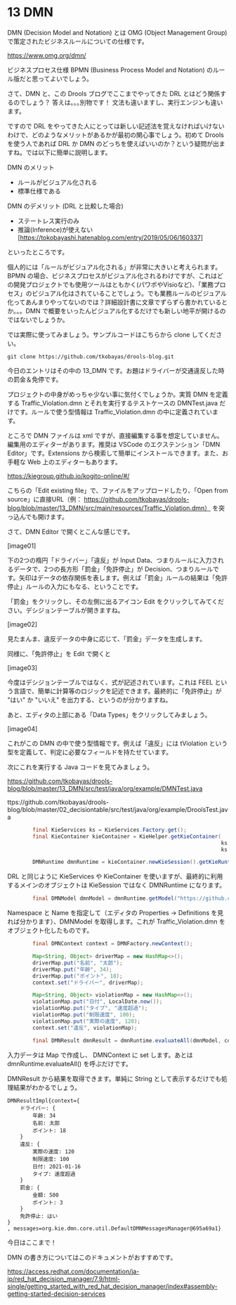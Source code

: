 # 13 DMN
DMN (Decision Model and Notation) とは OMG (Object Management Group) で策定されたビジネスルールについての仕様です。

https://www.omg.org/dmn/

ビジネスプロセス仕様 BPMN (Business Process Model and Notation) のルール版だと思ってよいでしょう。

さて、DMN と、この Drools ブログでここまでやってきた DRL とはどう関係するのでしょう？ 答えは｡｡｡別物です！ 文法も違いますし、実行エンジンも違います。

ですので DRL をやってきた人にとっては新しい記述法を覚えなければいけないわけで、どのようなメリットがあるかが最初の関心事でしょう。初めて Drools を使う人であれば DRL か DMN のどっちを使えばいいのか？という疑問が出ますね。では以下に簡単に説明します。

DMN のメリット
* ルールがビジュアル化される
* 標準仕様である

DMN のデメリット (DRL と比較した場合)
* ステートレス実行のみ
* 推論(Inference)が使えない [https://tokobayashi.hatenablog.com/entry/2019/05/06/160337]

といったところです。

個人的には「ルールがビジュアル化される」が非常に大きいと考えられます。BPMN の場合、ビジネスプロセスがビジュアル化されるわけですが、これはどの開発プロジェクトでも使用ツールはともかく(パワポやVisioなど)、「業務プロセス」のビジュアル化はされていることでしょう。でも業務ルールのビジュアル化ってあんまりやってないのでは？詳細設計書に文章でずらずら書かれているとか。。。DMN で概要をいったんビジュアル化するだけでも新しい地平が開けるのではないでしょうか。

では実際に使ってみましょう。サンプルコードはこちらから clone してください。

```
git clone https://github.com/tkobayas/drools-blog.git
```

今日のエントリはその中の 13_DMN です。お題はドライバーが交通違反した時の罰金＆免停です。

プロジェクトの中身がめっちゃ少ない事に気付くでしょうか。実質 DMN を定義する Traffic_Violation.dmn とそれを実行するテストケースの DMNTest.java だけです。ルールで使う型情報は Traffic_Violation.dmn の中に定義されています。

ところで DMN ファイルは xml ですが、直接編集する事を想定していません。編集用のエディターがあります。推奨は VSCode のエクステンション「DMN Editor」です。Extensions から検索して簡単にインストールできます。また、お手軽な Web 上のエディターもあります。

https://kiegroup.github.io/kogito-online/#/

こちらの「Edit existing file」で、ファイルをアップロードしたり、「Open from source」に直接URL（例： https://github.com/tkobayas/drools-blog/blob/master/13_DMN/src/main/resources/Traffic_Violation.dmn） を突っ込んでも開けます。

さて、DMN Editor で開くとこんな感じです。

[image01]

下の2つの楕円「ドライバー」「違反」が Input Data、つまりルールに入力されるデータで、2つの長方形「罰金」「免許停止」が Decision、つまりルールです。矢印はデータの依存関係を表します。例えば「罰金」ルールの結果は「免許停止」ルールの入力にもなる、ということです。

「罰金」をクリックし、その左側に出るアイコン Edit をクリックしてみてください。デシジョンテーブルが開きますね。

[image02]

見たまんま、違反データの中身に応じて、「罰金」データを生成します。

同様に、「免許停止」を Edit で開くと

[image03]

今度はデシジョンテーブルではなく、式が記述されています。これは FEEL という言語で、簡単に計算等のロジックを記述できます。最終的に「免許停止」が "はい" か "いいえ" を出力する、というのが分かりますね。

あと、エディタの上部にある「Data Types」をクリックしてみましょう。

[image04]

これがこの DMN の中で使う型情報です。例えば「違反」には tViolation という型を定義して、判定に必要なフィールドを持たせています。

次にこれを実行する Java コードを見てみましょう。

https://github.com/tkobayas/drools-blog/blob/master/13_DMN/src/test/java/org/example/DMNTest.java

ttps://github.com/tkobayas/drools-blog/blob/master/02_decisiontable/src/test/java/org/example/DroolsTest.java

```java
        final KieServices ks = KieServices.Factory.get();
        final KieContainer kieContainer = KieHelper.getKieContainer(
                                                                    ks.newReleaseId("com.sample", "dmn-example-" + UUID.randomUUID(), "1.0"),
                                                                    ks.getResources().newClassPathResource("Traffic_Violation.dmn", DMNTest.class));

        DMNRuntime dmnRuntime = kieContainer.newKieSession().getKieRuntime(DMNRuntime.class);
```
DRL と同じように KieServices や KieContainer を使いますが、最終的に利用するメインのオブジェクトは KieSession ではなく DMNRuntime になります。


```java
        final DMNModel dmnModel = dmnRuntime.getModel("https://github.com/kiegroup/drools/kie-dmn/_A4BCA8B8-CF08-433F-93B2-A2598F19ECFF", "Traffic Violation");
```

Namespace と Name を指定して（エディタの Properties -> Definitions を見れば分かります）、DMNModel を取得します。これが Traffic_Violation.dmn をオブジェクト化したものです。

```java
        final DMNContext context = DMNFactory.newContext();

        Map<String, Object> driverMap = new HashMap<>();
        driverMap.put("名前", "太郎");
        driverMap.put("年齢", 34);
        driverMap.put("ポイント", 18);
        context.set("ドライバー", driverMap);

        Map<String, Object> violationMap = new HashMap<>();
        violationMap.put("日付", LocalDate.now());
        violationMap.put("タイプ", "速度超過");
        violationMap.put("制限速度", 100);
        violationMap.put("実際の速度", 120);
        context.set("違反", violationMap);

        final DMNResult dmnResult = dmnRuntime.evaluateAll(dmnModel, context);
```

入力データは Map で作成し、 DMNContext に set します。あとは dmnRuntime.evaluateAll() を呼ぶだけです。

DMNResult から結果を取得できます。単純に String として表示するだけでも処理結果がわかるでしょう。
```
DMNResultImpl{context={
    ドライバー: {
        年齢: 34
        名前: 太郎
        ポイント: 18
    }
    違反: {
        実際の速度: 120
        制限速度: 100
        日付: 2021-01-16
        タイプ: 速度超過
    }
    罰金: {
        金額: 500
        ポイント: 3
    }
    免許停止: はい
}
, messages=org.kie.dmn.core.util.DefaultDMNMessagesManager@695a69a1}
```

今日はここまで！

DMN の書き方についてはこのドキュメントがおすすめです。

https://access.redhat.com/documentation/ja-jp/red_hat_decision_manager/7.9/html-single/getting_started_with_red_hat_decision_manager/index#assembly-getting-started-decision-services